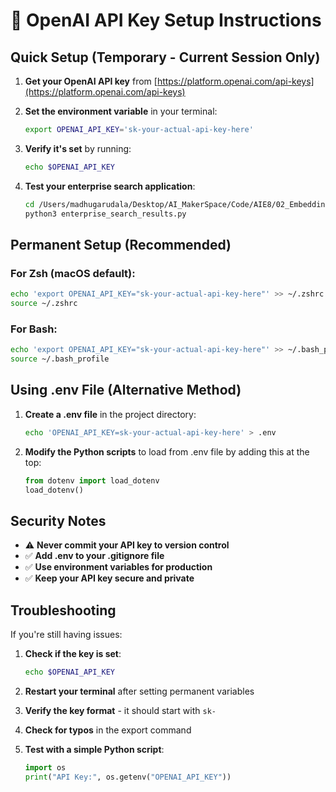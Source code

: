 # 🔑 OpenAI API Key Setup Instructions

## Quick Setup (Temporary - Current Session Only)

1. **Get your OpenAI API key** from [https://platform.openai.com/api-keys](https://platform.openai.com/api-keys)

2. **Set the environment variable** in your terminal:
   ```bash
   export OPENAI_API_KEY='sk-your-actual-api-key-here'
   ```

3. **Verify it's set** by running:
   ```bash
   echo $OPENAI_API_KEY
   ```

4. **Test your enterprise search application**:
   ```bash
   cd /Users/madhugarudala/Desktop/AI_MakerSpace/Code/AIE8/02_Embeddings_and_RAG
   python3 enterprise_search_results.py
   ```

## Permanent Setup (Recommended)

### For Zsh (macOS default):
```bash
echo 'export OPENAI_API_KEY="sk-your-actual-api-key-here"' >> ~/.zshrc
source ~/.zshrc
```

### For Bash:
```bash
echo 'export OPENAI_API_KEY="sk-your-actual-api-key-here"' >> ~/.bash_profile
source ~/.bash_profile
```

## Using .env File (Alternative Method)

1. **Create a .env file** in the project directory:
   ```bash
   echo 'OPENAI_API_KEY=sk-your-actual-api-key-here' > .env
   ```

2. **Modify the Python scripts** to load from .env file by adding this at the top:
   ```python
   from dotenv import load_dotenv
   load_dotenv()
   ```

## Security Notes

- ⚠️ **Never commit your API key to version control**
- ✅ **Add .env to your .gitignore file**
- ✅ **Use environment variables for production**
- ✅ **Keep your API key secure and private**

## Troubleshooting

If you're still having issues:

1. **Check if the key is set**:
   ```bash
   echo $OPENAI_API_KEY
   ```

2. **Restart your terminal** after setting permanent variables

3. **Verify the key format** - it should start with `sk-`

4. **Check for typos** in the export command

5. **Test with a simple Python script**:
   ```python
   import os
   print("API Key:", os.getenv("OPENAI_API_KEY"))
   ```
